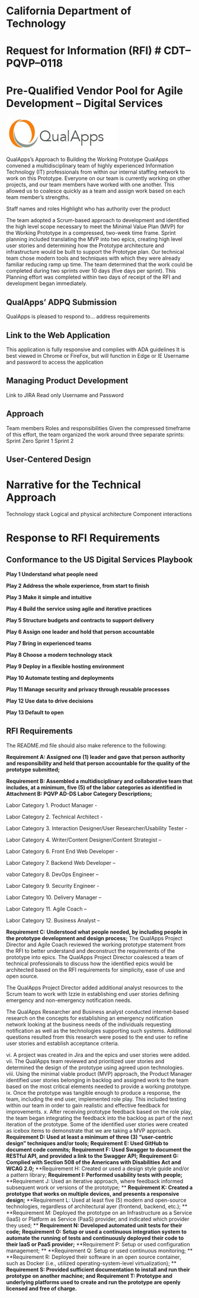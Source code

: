 # California Department of Technology 
# Request for Information (RFI) # CDT–PQVP–0118 
# Pre-Qualified Vendor Pool for Agile Development – Digital Services
![QualApps, Inc.](https://github.com/jpuli/pqvp/blob/master/QualApps%2C%20Inc.png)

QualApps’s Approach to Building the Working Prototype
QualApps convened a multidisciplinary team of highly experienced Information Technology (IT) professionals from within our internal staffing network to work on this Prototype. Everyone on our team is currently working on other projects, and our team members have worked with one another. This allowed us to coalesce quickly as a team and assign work based on each team member’s strengths. 

Staff names and roles
Highlight who has authority over the product

The team adopted a Scrum-based approach to development and identified the high level scope necessary to meet the Minimal Value Plan (MVP) for the Working Prototype in a compressed, two-week time frame. Sprint planning included translating the MVP into two epics, creating high level user stories and determining how the Prototype architecture and infrastructure would be built to support the Prototype plan. Our technical team chose modern tools and techniques with which they were already familiar reducing ramp up time. The team determined that the work could be completed during two sprints over 10 days (five days per sprint). This Planning effort was completed within two days of receipt of the RFI and development began immediately.

## QualApps’ ADPQ Submission

QualApps is pleased to respond to… address requirements

## Link to the Web Application
This application is fully responsive and complies with ADA guidelines
It is best viewed in Chrome or FireFox, but will function in Edge or IE
Username and password to access the application

## Managing Product Development
Link to JIRA
Read only Username and Password

## Approach
Team members
Roles and responsibilities
Given the compressed timeframe of this effort, the team organized the work around three separate sprints:
Sprint Zero
Sprint 1
Sprint 2

## User-Centered Design

# Narrative for the Technical Approach
Technology stack
Logical and physical architecture
Component interactions

# Response to RFI Requirements

## Conformance to the US Digital Services Playbook

**Play 1 Understand what people need**

**Play 2 Address the whole experience, from start to finish**

**Play 3 Make it simple and intuitive**

**Play 4 Build the service using agile and iterative practices**

**Play 5 Structure budgets and contracts to support delivery**

**Play 6 Assign one leader and hold that person accountable**

**Play 7 Bring in experienced teams**

**Play 8 Choose a modern technology stack**

**Play 9 Deploy in a flexible hosting environment**

**Play 10 Automate testing and deployments**

**Play 11 Manage security and privacy through reusable processes**

**Play 12 Use data to drive decisions**

**Play 13 Default to open**


## RFI Requirements 
The README.md file should also make reference to the following:

**Requirement A: Assigned one (1) leader and gave that person authority and responsibility and held that person accountable for the quality of the prototype submitted;**

**Requirement B: Assembled a multidisciplinary and collaborative team that includes, at a minimum, five (5) of the labor categories as identified in Attachment B: PQVP AD-DS Labor Category Descriptions;**

Labor Category 1. Product Manager - 

Labor Category 2. Technical Architect - 

Labor Category 3. Interaction Designer/User Researcher/Usability Tester - 

Labor Category 4. Writer/Content Designer/Content Strategist –

Labor Category 6. Front End Web Developer - 

Labor Category 7. Backend Web Developer – 

vabor Category 8. DevOps Engineer – 

Labor Category 9. Security Engineer - 

Labor Category 10. Delivery Manager – 

Labor Category 11. Agile Coach – 

Labor Category 12. Business Analyst – 

**Requirement C: Understood what people needed, by including people in the prototype development and design process;** 
The QualApps Project Director and Agile Coach reviewed the working prototype statement from the RFI to better understand and deconstruct the requirements of the prototype into epics. The QualApps Project Director coalesced a team of technical professionals to discuss how the identified epics would be architected based on the RFI requirements for simplicity, ease of use and open source.

The QualApps Project Director added additional analyst resources to the Scrum team to work with Izzie in establishing end user stories defining emergency and non-emergency notification needs.

The QualApps Researcher and Business analyst conducted internet-based research on the concepts for establishing an emergency notification network looking at the business needs of the individuals requesting notification as well as the technologies supporting such systems. Additional questions resulted from this research were posed to the end user to refine user stories and establish acceptance criteria.

vi.	A project was created in Jira  and the epics and user stories were added.
vii.	The QualApps team reviewed and prioritized user stories and determined the design of the prototype using agreed upon technologies.
viii.	Using the minimal viable product (MVP) approach, the Product Manager identified user stories belonging in backlog and assigned work to the team based on the most critical elements needed to provide a working prototype.
ix.	Once the prototype was tangible enough to produce a response, the team, including the end user, implemented role play. This included testing within our team in order to gain realistic and effective feedback for improvements.
x.	After receiving prototype feedback based on the role play, the team began integrating the feedback into the backlog as part of the next iteration of the prototype. Some of the identified user stories were created as icebox items to demonstrate that we are taking a MVP approach.
**Requirement D: Used at least a minimum of three (3) “user-centric design” techniques and/or tools;**
**Requirement E: Used GitHub to document code commits;**
**Requirement F: Used Swagger to document the RESTful API, and provided a link to the Swagger API;**
**Requirement G: Complied with Section 508 of the Americans with Disabilities Act and WCAG 2.0;**
**Requirement H: Created or used a design style guide and/or a pattern library; 
**Requirement I: Performed usability tests with people;**
**Requirement J: Used an iterative approach, where feedback informed subsequent work or versions of the prototype; **
**Requirement K: Created a prototype that works on multiple devices, and presents a responsive design;** 
**Requirement L: Used at least five (5) modern and open-source technologies, regardless of architectural ayer (frontend, backend, etc.);  **
**Requirement M: Deployed the prototype on an Infrastructure as a Service (IaaS) or Platform as Service (PaaS) provider, and indicated which provider they used; **
**Requirement N: Developed automated unit tests for their code;**
**Requirement O: Setup or used a continuous integration system to automate the running of tests and continuously deployed their code to their IaaS or PaaS provider;**
**Requirement P: Setup or used configuration management; **
**Requirement Q: Setup or used continuous monitoring; **
**Requirement R: Deployed their software in an open source container, such as Docker (i.e., utilized operating-system-level virtualization); **
**Requirement S: Provided sufficient documentation to install and run their prototype on another machine; and**
**Requirement T: Prototype and underlying platforms used to create and run the prototype are openly licensed and free of charge.**
